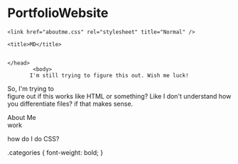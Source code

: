 # PortfolioWebsite

<!doctype html>
<html>
	<head>
		

    <link href="aboutme.css" rel="stylesheet" title="Normal" />

    <title>MD</title>


	</head>
            <body>
           I'm still trying to figure this out. Wish me luck!

<p> So, I'm trying to <br> figure out if this works like HTML or something? Like I don't understand how you differentiate files? if that makes sense. </p>

<div class="categories" > About Me </div> <div class="categories"> work </div>

<span> how do I </span> <span> do CSS? </span>

</html>
<CSS>
.categories {
            font-weight: bold;
            }
</CSS>
